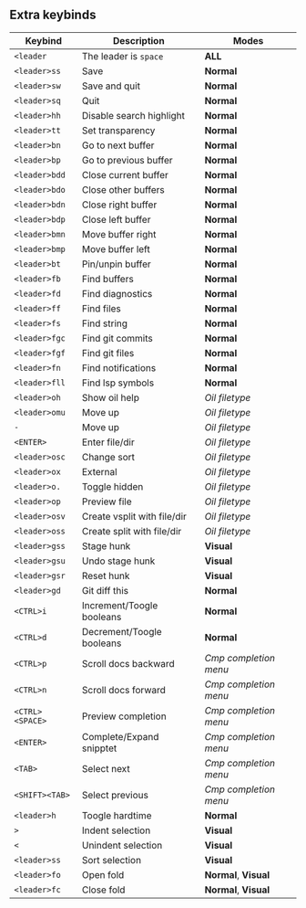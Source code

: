 ## Extra keybinds
| Keybind | Description | Modes |
|---------|-------------|-------|
|`<leader`| The leader is `space` | **ALL** |
|`<leader>ss`| Save | **Normal** |
|`<leader>sw`| Save and quit | **Normal** |
|`<leader>sq`| Quit | **Normal** |
|`<leader>hh`| Disable search highlight | **Normal** |
|`<leader>tt`| Set transparency | **Normal** |
|`<leader>bn`| Go to next buffer | **Normal** |
|`<leader>bp`| Go to previous buffer | **Normal** |
|`<leader>bdd`| Close current buffer | **Normal** |
|`<leader>bdo`| Close other buffers | **Normal** |
|`<leader>bdn`| Close right buffer | **Normal** |
|`<leader>bdp`| Close left buffer | **Normal** |
|`<leader>bmn`| Move buffer right | **Normal** |
|`<leader>bmp`| Move buffer left | **Normal** |
|`<leader>bt`| Pin/unpin buffer | **Normal** |
|`<leader>fb`| Find buffers | **Normal** |
|`<leader>fd`| Find diagnostics | **Normal** |
|`<leader>ff`| Find files | **Normal** |
|`<leader>fs`| Find string | **Normal** |
|`<leader>fgc`| Find git commits | **Normal** |
|`<leader>fgf`| Find git files | **Normal** |
|`<leader>fn`| Find notifications | **Normal** |
|`<leader>fll`| Find lsp symbols | **Normal** |
|`<leader>oh`| Show oil help | *Oil filetype* |
|`<leader>omu`| Move up | *Oil filetype* |
|`-`| Move up | *Oil filetype* |
|`<ENTER>`| Enter file/dir | *Oil filetype* |
|`<leader>osc`| Change sort | *Oil filetype* |
|`<leader>ox`| External | *Oil filetype* |
|`<leader>o.`| Toggle hidden | *Oil filetype* |
|`<leader>op`| Preview file | *Oil filetype* |
|`<leader>osv`| Create vsplit with file/dir | *Oil filetype* |
|`<leader>oss`| Create split with file/dir | *Oil filetype* |
|`<leader>gss`| Stage hunk | **Visual** |
|`<leader>gsu`| Undo stage hunk | **Visual** |
|`<leader>gsr`| Reset hunk | **Visual** |
|`<leader>gd`| Git diff this | **Normal** |
|`<CTRL>i`| Increment/Toogle booleans | **Normal** |
|`<CTRL>d`| Decrement/Toogle booleans | **Normal** |
|`<CTRL>p`| Scroll docs backward | *Cmp completion menu* |
|`<CTRL>n`| Scroll docs forward | *Cmp completion menu* |
|`<CTRL><SPACE>`| Preview completion | *Cmp completion menu* |
|`<ENTER>`| Complete/Expand snipptet | *Cmp completion menu* |
|`<TAB>`| Select next | *Cmp completion menu* |
|`<SHIFT><TAB>`| Select previous | *Cmp completion menu* |
|`<leader>h`| Toogle hardtime | **Normal** |
|`>`| Indent selection | **Visual** |
|`<`| Unindent selection | **Visual** |
|`<leader>ss`| Sort selection | **Visual** |
|`<leader>fo`| Open fold | **Normal**, **Visual** |
|`<leader>fc`| Close fold | **Normal**, **Visual** |
